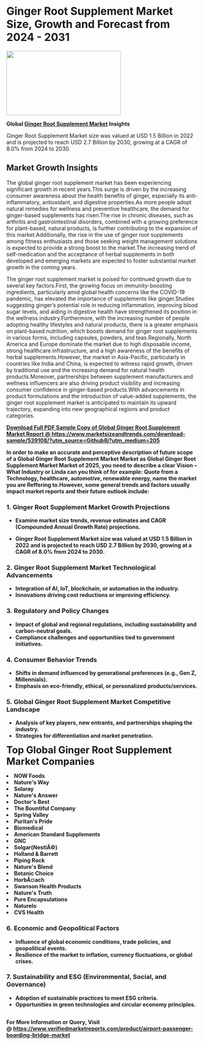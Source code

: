 <H1>Ginger Root Supplement Market Size, Growth and Forecast from 2024 - 2031</H1><img class="aligncenter size-medium wp-image-584254" src="https://thirdeyenews.in/wp-content/uploads/2024/09/Global-Market-Research-300x168.jpeg" alt="" width="300" height="168" /><p><strong>Global&nbsp;<a href="https://www.marketsizeandtrends.com/download-sample/539108/?utm_source=Github8j?utm_medium=205">Ginger Root Supplement Market</a> Insights</strong></p><p>Ginger Root Supplement Market size was valued at USD 1.5 Billion in 2022 and is projected to reach USD 2.7 Billion by 2030, growing at a CAGR of 8.0% from 2024 to 2030.</p><p><h2>Market Growth Insights</h2> <p>The global ginger root supplement market has been experiencing significant growth in recent years.This surge is driven by the increasing consumer awareness about the health benefits of ginger, especially its anti-inflammatory, antioxidant, and digestive properties.As more people adopt natural remedies for wellness and preventive healthcare, the demand for ginger-based supplements has risen.The rise in chronic diseases, such as arthritis and gastrointestinal disorders, combined with a growing preference for plant-based, natural products, is further contributing to the expansion of this market.Additionally, the rise in the use of ginger root supplements among fitness enthusiasts and those seeking weight management solutions is expected to provide a strong boost to the market.The increasing trend of self-medication and the acceptance of herbal supplements in both developed and emerging markets are expected to foster substantial market growth in the coming years.</p> <p><strong><a href="#"></a></strong></p> <p>The ginger root supplement market is poised for continued growth due to several key factors.First, the growing focus on immunity-boosting ingredients, particularly amid global health concerns like the COVID-19 pandemic, has elevated the importance of supplements like ginger.Studies suggesting ginger’s potential role in reducing inflammation, improving blood sugar levels, and aiding in digestive health have strengthened its position in the wellness industry.Furthermore, with the increasing number of people adopting healthy lifestyles and natural products, there is a greater emphasis on plant-based nutrition, which boosts demand for ginger root supplements in various forms, including capsules, powders, and teas.Regionally, North America and Europe dominate the market due to high disposable income, strong healthcare infrastructure, and a high awareness of the benefits of herbal supplements.However, the market in Asia-Pacific, particularly in countries like India and China, is expected to witness rapid growth, driven by traditional use and the increasing demand for natural health products.Moreover, partnerships between supplement manufacturers and wellness influencers are also driving product visibility and increasing consumer confidence in ginger-based products.With advancements in product formulations and the introduction of value-added supplements, the ginger root supplement market is anticipated to maintain its upward trajectory, expanding into new geographical regions and product categories.</p> <p><strong><a href="#"></p><p><span class=""><strong>Download Full PDF Sample Copy of Global Ginger Root Supplement Market Report</strong> @ <a href="https://www.marketsizeandtrends.com/download-sample/539108/?utm_source=Github8j?utm_medium=205" target="_blank">https://www.marketsizeandtrends.com/download-sample/539108/?utm_source=Github8j?utm_medium=205</a></span></p><p>In order to make an accurate and perceptive description of future scope of a Global&nbsp;Ginger Root Supplement Market Market as Global&nbsp;Ginger Root Supplement Market Market of 2025, you need to describe a clear Vision &ndash; What Industry or Linda can you think of for example: Quote from a Technology, healthcare, automotive, renewable energy, name the market you are Reffering to.However, some general trends and factors usually impact market reports and their future outlook include:</p><h3>1.&nbsp;<strong>Ginger Root Supplement Market Growth Projections</strong></h3><ul><li>Examine market size trends, revenue estimates and CAGR (Compounded Annual Growth Rate) projections.</li><li><p>Ginger Root Supplement Market size was valued at USD 1.5 Billion in 2022 and is projected to reach USD 2.7 Billion by 2030, growing at a CAGR of 8.0% from 2024 to 2030.</p></li></ul><h3>2.&nbsp;<strong>Ginger Root Supplement Market Technological Advancements</strong></h3><ul><li>Integration of AI, IoT, blockchain, or automation in the industry.</li><li>Innovations driving cost reductions or improving efficiency.</li></ul><h3>3.&nbsp;<strong>Regulatory and Policy Changes</strong></h3><ul><li>Impact of global and regional regulations, including sustainability and carbon-neutral goals.</li><li>Compliance challenges and opportunities tied to government initiatives.</li></ul><h3>4.&nbsp;<strong>Consumer Behavior Trends</strong></h3><ul><li>Shifts in demand influenced by generational preferences (e.g., Gen Z, Millennials).</li><li>Emphasis on eco-friendly, ethical, or personalized products/services.</li></ul><h3>5.&nbsp;<strong>Global Ginger Root Supplement Market Competitive Landscape</strong></h3><ul><li>Analysis of key players, new entrants, and partnerships shaping the industry.</li><li>Strategies for differentiation and market penetration.</li></ul><p data-pm-slice="1 1 []"><span style="color: inherit; font-family: inherit; font-size: 25px;">Top Global Ginger Root Supplement Market Companies</span></p><div class="" data-test-id=""><p><li>NOW Foods</li><li> Nature's Way</li><li> Solaray</li><li> Nature's Answer</li><li> Doctor's Best</li><li> The Bountiful Company</li><li> Spring Valley</li><li> Puritan's Pride</li><li> Biomedical</li><li> American Standard Supplements</li><li> GNC</li><li> Solgar(NestlÃ©)</li><li> Holland & Barrett</li><li> Piping Rock</li><li> Nature's Blend</li><li> Botanic Choice</li><li> HorbÃ¤ach</li><li> Swanson Health Products</li><li> Nature's Truth</li><li> Pure Encapsulations</li><li> Naturelo</li><li> CVS Health</li></p></div><h3>6.&nbsp;<strong>Economic and Geopolitical Factors</strong></h3><ul><li>Influence of global economic conditions, trade policies, and geopolitical events.</li><li>Resilience of the market to inflation, currency fluctuations, or global crises.</li></ul><h3>7.&nbsp;<strong>Sustainability and ESG (Environmental, Social, and Governance)</strong></h3><ul><li>Adoption of sustainable practices to meet ESG criteria.</li><li>Opportunities in green technologies and circular economy principles.</li></ul><h2><strong style="font-size: 14px;">For More Information or Query, Visit @&nbsp;</strong><a style="background-color: #ffffff; font-size: 14px;" href="https://www.marketsizeandtrends.com/report/ginger-root-supplement-market/" target="_blank">https://www.verifiedmarketreports.com/product/airport-passenger-boarding-bridge-market</a></h2>